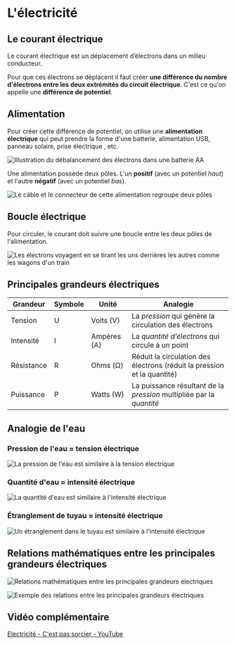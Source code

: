 # L'électricité

## Le courant électrique

Le courant électrique est un déplacement d’électrons dans un milieu conducteur.

Pour que ces électrons se déplacent il faut créer **une différence du nombre d'électrons entre les deux extrémités du circuit électrique**. C'est ce qu'on appelle une **différence de potentiel**.

## Alimentation

Pour créer cette différence de potentiel, on utilise une **alimentation électrique** qui peut prendre la forme d'une batterie, alimentation USB, panneau solaire, prise électrique , etc.

![Illustration du débalancement des électrons dans une batterie AA](batterie_aa_electrons.svg)  

Une alimentation possède deux pôles. L'un **positif** (avec un potentiel *haut*) et l'autre **négatif** (avec un potentiel *bas*). 

![Le câble et le connecteur de cette alimentation regroupe deux pôles](alimentation_12v.svg)  


## Boucle électrique

Pour circuler, le courant doit suivre une boucle entre les deux pôles de l'alimentation.

![Les électrons voyagent en se tirant les uns derrières les autres comme les wagons d'un train](circuit_electrons.svg)  

## Principales grandeurs électriques

| Grandeur  | Symbole | Unité | Analogie  |
| ----------- | ----------- | ----------- | ----------- |
| Tension  | U | Volts (V) | La *pression* qui génère la circulation des électrons |
| Intensité  | I | Ampères (A) | La *quantité d’électrons* qui circule à un point |
| Résistance  | R | Ohms (Ω) | Réduit la circulation des électrons (réduit la pression et la quantité) |
| Puissance  | P | Watts (W) | La puissance résultant de la *pression* multipliée par la *quantité*  |

## Analogie de l'eau
### Pression de l'eau ≈ tension électrique

![La pression de l'eau est similaire à la tension électrique](analogie_eau_tension.svg)

### Quantité d'eau ≈ intensité électrique

![La quantité d'eau est similaire à l'intensité électrique](analogie_eau_intensite.svg)


### Étranglement de tuyau ≈ intensité électrique

![Un étranglement dans le tuyau est similaire à l'intensité électrique](analogie_eau_resistance.svg)


## Relations mathématiques entre les principales grandeurs électriques


![Relations mathématiques entre les principales grandeurs électriques](grandeurs_electriques_relations.svg)


![Exemple des relations entre les principales grandeurs électriques](analogie_eau_exemple.svg)

## Vidéo complémentaire

[Electricité - C'est pas sorcier - YouTube](https://www.youtube.com/watch?v=efQW-ZmpyZs)